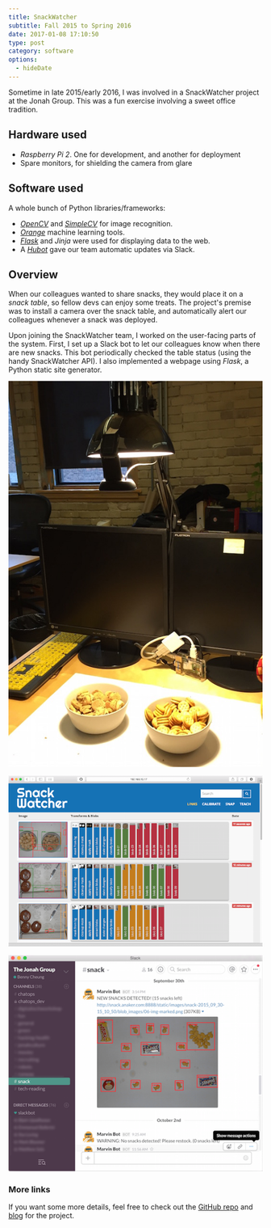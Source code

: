 ```yaml
---
title: SnackWatcher
subtitle: Fall 2015 to Spring 2016
date: 2017-01-08 17:10:50
type: post
category: software
options:
  - hideDate
---
```


Sometime in late 2015/early 2016, I was involved in a SnackWatcher project at the Jonah Group. This was a fun exercise involving a sweet office tradition.

<!-- more -->

## Hardware used

- *Raspberry Pi 2*. One for development, and another for deployment
- Spare monitors, for shielding the camera from glare

## Software used

A whole bunch of Python libraries/frameworks:

- [*OpenCV*](http://opencv.org/) and [*SimpleCV*](http://simplecv.org/) for image recognition.
- [*Orange*](https://orange.biolab.si/) machine learning tools.
- [*Flask*](http://flask.pocoo.org/) and *Jinja* were used for displaying data to the web.
- A [*Hubot*](https://hubot.github.com/) gave our team automatic updates via Slack.

## Overview

When our colleagues wanted to share snacks, they would place it on a _snack table_, so fellow devs can enjoy some treats. The project's premise was to install a camera over the snack table, and automatically alert our colleagues whenever a snack was deployed.

Upon joining the SnackWatcher team, I worked on the user-facing parts of the system. First, I set up a Slack bot to let our colleagues know when there are new snacks. This bot periodically checked the table status (using the handy SnackWatcher API). I also implemented a webpage using *Flask*, a Python static site generator.

![yep yep yep](./snackwatcher-setup.jpg "yep yep")

![yep yep yep](./snackwatcher-interface.png "yep yep")

![yep yep yep](./snackwatcher-slack.png "yep yep")

### More links

If you want some more details, feel free to check out the [GitHub repo](https://github.com/jonahgroup/SnackWatcher) and [blog](https://jonahgroup.github.io/SnackWatcher/) for the project.

